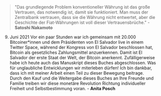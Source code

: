 
> "Das grundlegende Problem konventioneller Währung ist das große Vertrauen, das notwendig ist, damit sie funktioniert. Man muss der Zentralbank vertrauen, dass sie die Währung nicht entwertet, aber die Geschichte der Fiat-Währungen ist voll dieser Vertrauensbrüche." - **Satoshi Nakamoto**

9. Juni 2021
Vor ein paar Stunden war ich gemeinsam mit 20.000 Bitcoiner*innen und dem Präsidenten von El Salvador live in einem Twitter Space, während der Kongress von El Salvador beschlossen hat, Bitcoin als gesetzliches Zahlungsmittel anzuerkennen. Damit ist El Salvador der erste Staat der Welt, der Bitcoin anerkennt. Zufälligerweise habe ich heute auch das Manuskript dieses Buches abgeschlossen. Was für unglaubliche Entwicklungen wir miterleben dürfen! Ich bin dankbar, dass ich mit meiner Arbeit einen Teil zu dieser Bewegung beitrage. Durch den Kauf und die Weitergabe dieses Buches an Ihre Freunde und Familie treiben wir diese monetäre Revolution Richtung individueller Freiheit und Selbstbestimmung voran. - **Anita Posch**